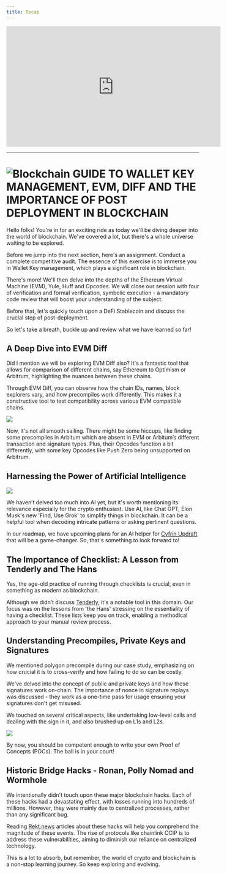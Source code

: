 ```yaml
---
title: Recap
---
```


<iframe width="560" height="315" src="https://www.youtube.com/embed/yULgehzLDa4?si=HcypWGMXPm4sZSnn" title="YouTube video player" frameborder="0" allow="accelerometer; autoplay; clipboard-write; encrypted-media; gyroscope; picture-in-picture; web-share" allowfullscreen></iframe>

---

# ![Blockchain](https://images.unsplash.com/photo-1560185004-65a33335a867?ixid=MnwxMjA3fDB8MHxwaG90by1wYWdlfHx8fGVufDB8fHx8) GUIDE TO WALLET KEY MANAGEMENT, EVM, DIFF AND THE IMPORTANCE OF POST DEPLOYMENT IN BLOCKCHAIN

Hello folks! You're in for an exciting ride as today we'll be diving deeper into the world of blockchain. We've covered a lot, but there's a whole universe waiting to be explored.

Before we jump into the next section, here's an assignment. Conduct a complete competitive audit. The essence of this exercise is to immerse you in Wallet Key management, which plays a significant role in blockchain.

There's more! We'll then delve into the depths of the Ethereum Virtual Machine (EVM), Yule, Huff and Opcodes. We will close our session with four of verification and formal verification, symbolic execution - a mandatory code review that will boost your understanding of the subject.

Before that, let's quickly touch upon a DeFi Stablecoin and discuss the crucial step of post-deployment.

So let's take a breath, buckle up and review what we have learned so far!

## A Deep Dive into EVM Diff

Did I mention we will be exploring EVM Diff also? It's a fantastic tool that allows for comparison of different chains, say Ethereum to Optimism or Arbitrum, highlighting the nuances between these chains.

Through EVM Diff, you can observe how the chain IDs, names, block explorers vary, and how precompiles work differently. This makes it a constructive tool to test compatibility across various EVM compatible chains.

![](https://cdn.videotap.com/d3RNbllZQnlENKKuA1Rp-72.28.png)

Now, it's not all smooth sailing. There might be some hiccups, like finding some precompiles in Arbitum which are absent in EVM or Arbitum’s different transaction and signature types. Plus, their Opcodes function a bit differently, with some key Opcodes like Push Zero being unsupported on Arbitrum.

## Harnessing the Power of Artificial Intelligence

![](https://cdn.videotap.com/swSuUGyJFrnTQu8g4kzs-104.41.png)

We haven’t delved too much into AI yet, but it's worth mentioning its relevance especially for the crypto enthusiast. Use AI, like Chat GPT, Elon Musk's new 'Find, Use Grok' to simplify things in blockchain. It can be a helpful tool when decoding intricate patterns or asking pertinent questions.

In our roadmap, we have upcoming plans for an AI helper for [Cyfrin Updraft](https://updraft.cyfrin.io) that will be a game-changer. So, that's something to look forward to!

## The Importance of Checklist: A Lesson from Tenderly and The Hans

Yes, the age-old practice of running through checklists is crucial, even in something as modern as blockchain.

Although we didn’t discuss [Tenderly](https://tenderly.co/), it's a notable tool in this domain. Our focus was on the lessons from 'the Hans' stressing on the essentiality of having a checklist. These lists keep you on track, enabling a methodical approach to your manual review process.

## Understanding Precompiles, Private Keys and Signatures

We mentioned polygon precompile during our case study, emphasizing on how crucial it is to cross-verify and how failing to do so can be costly.

We've delved into the concept of public and private keys and how these signatures work on-chain. The importance of nonce in signature replays was discussed - they work as a one-time pass for usage ensuring your signatures don't get misused.

We touched on several critical aspects, like undertaking low-level calls and dealing with the sign in it, and also brushed up on L1s and L2s.

![](https://cdn.videotap.com/wx8Rvhp7nAsmP3hocQLb-200.78.png)

By now, you should be competent enough to write your own Proof of Concepts (POCs). The ball is in your court!

## Historic Bridge Hacks - Ronan, Polly Nomad and Wormhole

We intentionally didn't touch upon these major blockchain hacks. Each of these hacks had a devastating effect, with losses running into hundreds of millions. However, they were mainly due to centralized processes, rather than any significant bug.

Reading [Rekt.news](https://www.rekt.news/) articles about these hacks will help you comprehend the magnitude of these events. The rise of protocols like chainlink CCIP is to address these vulnerabilities, aiming to diminish our reliance on centralized technology.

This is a lot to absorb, but remember, the world of crypto and blockchain is a non-stop learning journey. So keep exploring and evolving.
